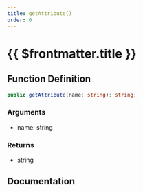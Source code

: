 ```yaml
---
title: getAttribute()
order: 0
---
```


# {{ $frontmatter.title }}

## Function Definition

```ts
public getAttribute(name: string): string;
```

### Arguments

* name: string

### Returns

* string

## Documentation

<!--@include: ./parts/getAttribute.md-->

